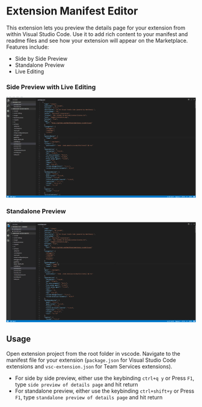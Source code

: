 # Extension Manifest Editor


This extension lets you preview the details page for your extension from within Visual Studio Code. Use it to add rich content to your manifest and readme files and see how your extension will appear on the Marketplace. Features include:

- Side by Side Preview
- Standalone Preview
- Live Editing 

### Side Preview with Live Editing
![IDE](Side_Preview.gif)

### Standalone Preview
![IDE](Standalone_Preview.gif)

## Usage
Open extension project from the root folder in vscode.
Navigate to the manifest file for your extension (`package.json` for Visual Studio Code extensions and `vsc-extension.json` for Team Services extensions).
- For side by side preview, either use the keybinding `ctrl+q y` or Press `F1`, type `side preview of details page` and hit return
- For standalone preview, either use the keybinding `ctrl+shift+y` or Press `F1`, type `standalone preview of details page` and hit return

